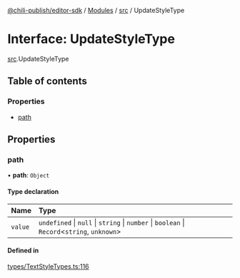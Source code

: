 [@chili-publish/editor-sdk](../README.md) / [Modules](../modules.md) / [src](../modules/src.md) / UpdateStyleType

# Interface: UpdateStyleType

[src](../modules/src.md).UpdateStyleType

## Table of contents

### Properties

- [path](src.UpdateStyleType.md#path)

## Properties

### path

• **path**: `Object`

#### Type declaration

| Name | Type |
| :------ | :------ |
| `value` | `undefined` \| ``null`` \| `string` \| `number` \| `boolean` \| `Record`<`string`, `unknown`\> |

#### Defined in

[types/TextStyleTypes.ts:116](https://github.com/chili-publish/editor-sdk/blob/bc89ed1/types/TextStyleTypes.ts#L116)
